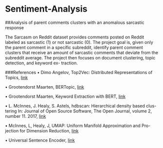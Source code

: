 # Sentiment-Analysis
##Analysis of parent comments clusters with an anomalous sarcastic response

The Sarcasm on Reddit dataset provides comments posted on Reddit labeled as sarcastic (1) or not sarcastic (0). The project goal is, given only the parent comment in a specific subreddit, identify parent comment clusters that receive an amount of sarcastic comments that deviate from the subreddit average. The project then focuses on document clustering, topic detection, and keyword ex- traction.

###References
• Dimo Angelov, Top2Vec: Distributed Representations of Topics, [link](https://arxiv.org/abs/2008.09470)

• Grootendorst Maarten, BERTopic, [link](https://github.com/MaartenGr/BERTopic)

• Grootendorst Maarten, Keyword Extraction with BERT, [link](https://towardsdatascience.com/keyword-extraction-with-bert-724efca412ea)

• L. McInnes, J. Healy, S. Astels, hdbscan: Hierarchical density based clus- tering In: Journal of Open Source Software, The Open Journal, volume 2, number 11. 2017, [link](https://www.theoj.org/joss-papers/joss.00205/10.21105.joss.00205.pdf)

• McInnes, L, Healy, J, UMAP: Uniform Manifold Approximation and Pro- jection for Dimension Reduction, [link](https://arxiv.org/abs/1802.03426)

• Universal Sentence Encoder, [link](https://arxiv.org/abs/1803.11175)
